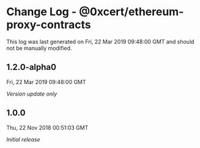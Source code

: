 # Change Log - @0xcert/ethereum-proxy-contracts

This log was last generated on Fri, 22 Mar 2019 09:48:00 GMT and should not be manually modified.

## 1.2.0-alpha0
Fri, 22 Mar 2019 09:48:00 GMT

*Version update only*

## 1.0.0
Thu, 22 Nov 2018 00:51:03 GMT

*Initial release*

